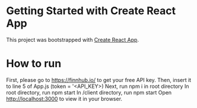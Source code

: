 # Getting Started with Create React App

This project was bootstrapped with [Create React App](https://github.com/facebook/create-react-app).

# How to run

First, please go to https://finnhub.io/ to get your free API key. Then, insert it to line 5 of App.js (token = '<API_KEY>)
Next, run npm i in root directory
In root directory, run npm start
In /client directory, run npm start
Open [http://localhost:3000](http://localhost:3000) to view it in your browser.
